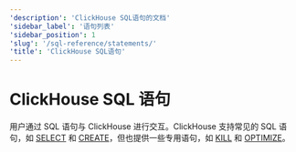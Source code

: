```yaml
---
'description': 'ClickHouse SQL语句的文档'
'sidebar_label': '语句列表'
'sidebar_position': 1
'slug': '/sql-reference/statements/'
'title': 'ClickHouse SQL语句'
---
```



# ClickHouse SQL 语句

用户通过 SQL 语句与 ClickHouse 进行交互。ClickHouse 支持常见的 SQL 语句，如 [SELECT](select/index.md) 和 [CREATE](create/index.md)，但也提供一些专用语句，如 [KILL](kill.md) 和 [OPTIMIZE](optimize.md)。
